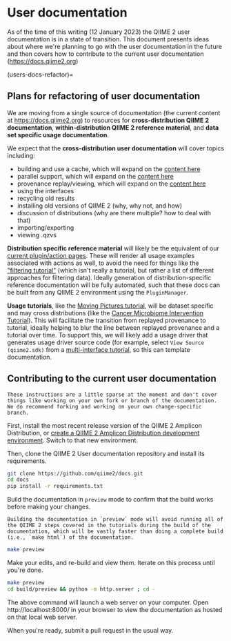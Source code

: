 # User documentation

As of the time of this writing (12 January 2023) the QIIME 2 user documentation is in a state of transition.
This document presents ideas about where we're planning to go with the user documentation in the future and then covers how to contribute to the current user documentation (https://docs.qiime2.org)

(users-docs-refactor)=
## Plans for refactoring of user documentation

We are moving from a single source of documentation (the current content at https://docs.qiime2.org) to resources for **cross-distribution QIIME 2 documentation**, **within-distribution QIIME 2 reference material**, and **data set specific usage documentation**.

We expect that the **cross-distribution user documentation** will cover topics including:
- building and use a cache, which will expand on the [content here](https://forum.qiime2.org/t/qiime-2-2022-11-is-now-available/25074#artifact-cachehttpsdevqiime2orglatestapi-referencecache-3)
- parallel support, which will expand on the [content here](parallel-configuration)
- provenance replay/viewing, which will expand on the [content here](https://forum.qiime2.org/t/provenance-replay-beta-release-and-tutorial/23279)
- using the interfaces
- recycling old results
- installing old versions of QIIME 2 (why, why not, and how)
- discussion of distributions (why are there multiple? how to deal with that)
- importing/exporting
- viewing .qzvs

**Distribution specific reference material** will likely be the equivalent of our [current plugin/action pages](https://docs.qiime2.org/2023.9/plugins/). These will render all usage examples associated with actions as well, to avoid the need for things like the ["filtering tutorial"](https://docs.qiime2.org/2023.9/tutorials/filtering/) (which isn't really a tutorial, but rather a list of different approaches for filtering data). Ideally generation of distribution-specific reference documentation will be fully automated, such that these docs can be built from any QIIME 2 environment using the `PluginManager`.

**Usage tutorials**, like the [Moving Pictures tutorial](https://docs.qiime2.org/2023.9/tutorials/moving-pictures-usage/), will be dataset specific and may cross distributions (like the [Cancer Microbiome Intervention Tutorial](https://docs.qiime2.org/jupyterbooks/cancer-microbiome-intervention-tutorial/)). This will facilitate the transition from replayed provenance to tutorial, ideally helping to blur the line between replayed provenance and a tutorial over time. To support this, we will likely add a usage driver that generates usage driver source code (for example, select `View Source (qiime2.sdk)` from a [multi-interface tutorial](https://docs.qiime2.org/2023.9/tutorials/moving-pictures-usage/), so this can template documentation.

## Contributing to the current user documentation

```{warning}
These instructions are a little sparse at the moment and don't cover things like working on your own fork or branch of the documentation. We do recommend forking and working on your own change-specific branch.
```

First, install the most recent release version of the QIIME 2 Amplicon Distribution, or [create a QIIME 2 Amplicon Distribution development environment](setup-dev-environment). Switch to that new environment.

Then, clone the QIIME 2 User documentation repository and install its requirements.

```bash
git clone https://github.com/qiime2/docs.git
cd docs
pip install -r requirements.txt
```

Build the documentation in `preview` mode to confirm that the build works before making your changes.

```{note}
Building the documentation in `preview` mode will avoid running all of the QIIME 2 steps covered in the tutorials during the build of the documentation, which will be vastly faster than doing a complete build (i.e., `make html`) of the documentation.
```

```bash
make preview
```

Make your edits, and re-build and view them. Iterate on this process until you're done.

```bash
make preview
cd build/preview && python -m http.server ; cd -
```

The above command will launch a web server on your computer. Open http://localhost:8000/ in your browser to view the documentation as hosted on that local web server.

When you're ready, submit a pull request in the usual way.

